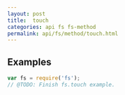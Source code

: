 ```yaml
---
layout: post
title:  touch
categories: api fs fs-method
permalink: api/fs/method/touch.html
---
```


## Examples

```javascript
var fs = require('fs');
// @TODO: Finish fs.touch example.
```








